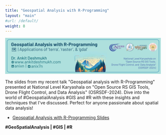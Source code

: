 ```yaml
---
title: "Geospatial Analysis with R-Programming"
layout: "main"
#url: /default/
weight: 8
---
```

![header](Outline.png)

The slides from my recent talk "Geospatial analysis with R-Programming" presented at National Level Karyashala on "Open Source RS GIS Tools, Drone Flight Control, and  Data Analysis" (OSRSDF-2024). Dive into the world of #GeospatialAnalysis #GIS and #R with these insights and techniques that I've discussed. Perfect for anyone passionate about spatial data analysis!

- [Geospatial Analysis with R-Programming Slides ](/Slides/2024031_Geospatial_Analysis_with_R/Slides.html)

**#GeoSpatialAnalysis | #GIS | #R**

